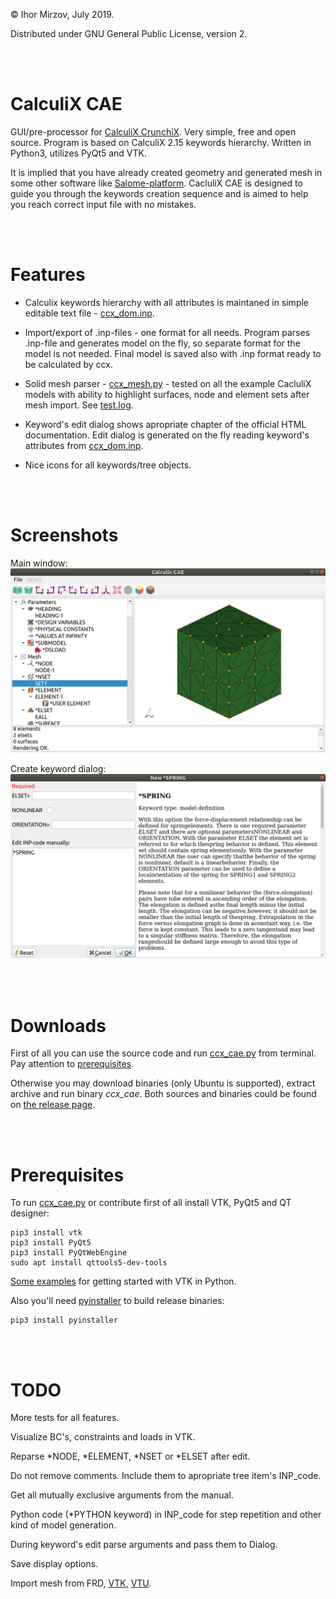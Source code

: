 © Ihor Mirzov, July 2019.

Distributed under GNU General Public License, version 2.

<br/><br/>



# CalculiX CAE

GUI/pre-processor for [CalculiX CrunchiX](http://dhondt.de/). Very simple, free and open source. Program is based on CalculiX 2.15 keywords hierarchy. Written in Python3, utilizes PyQt5 and VTK.

It is implied that you have already created geometry and generated mesh in some other software like [Salome-platform](https://www.salome-platform.org/). CacluliX CAE is designed to guide you through the keywords creation sequence and is aimed to help you reach correct input file with no mistakes.

<br/><br/>



# Features

- Calculix keywords hierarchy with all attributes is maintaned in simple editable text file - [ccx_dom.inp](ccx_dom.inp).

- Import/export of .inp-files - one format for all needs. Program parses .inp-file and generates model on the fly, so separate format for the model is not needed. Final model is saved also with .inp format ready to be calculated by ccx.

- Solid mesh parser - [ccx_mesh.py](ccx_mesh.py) - tested on all the example CacluliX models with ability to highlight surfaces, node and element sets after mesh import. See [test.log](test.log).

- Keyword's edit dialog shows apropriate chapter of the official HTML documentation. Edit dialog is generated on the fly reading keyword's attributes from [ccx_dom.inp](ccx_dom.inp).

- Nice icons for all keywords/tree objects.

<br/><br/>



# Screenshots

Main window:
![Main window](img_main.png "Main window")

Create keyword dialog:
![Create keyword dialog](img_dialog.png "Create keyword dialog")

<br/><br/>



# Downloads

First of all you can use the source code and run [ccx_cae.py](ccx_cae.py) from terminal. Pay attention to [prerequisites](#prerequisites).

Otherwise you may download binaries (only Ubuntu is supported), extract archive and run binary *ccx_cae*. Both sources and binaries could be found on [the release page](https://github.com/imirzov/ccx_cae/releases).

<br/><br/>



# Prerequisites

To run [ccx_cae.py](ccx_cae.py) or contribute first of all install VTK, PyQt5 and QT designer:

    pip3 install vtk
    pip3 install PyQt5
    pip3 install PyQtWebEngine
    sudo apt install qttools5-dev-tools

[Some examples](https://lorensen.github.io/VTKExamples/site/Python/) for getting started with VTK in Python.

Also you'll need [pyinstaller](https://www.pyinstaller.org/) to build release binaries:

    pip3 install pyinstaller

<br/><br/>



# TODO

More tests for all features.

Visualize BC's, constraints and loads in VTK.

Reparse *NODE, *ELEMENT, *NSET or *ELSET after edit.

Do not remove comments. Include them to apropriate tree item's INP_code.

Get all mutually exclusive arguments from the manual.

Python code (*PYTHON keyword) in INP_code for step repetition and other kind of model generation.

During keyword's edit parse arguments and pass them to Dialog.

Save display options.

Import mesh from FRD, [VTK](https://lorensen.github.io/VTKExamples/site/Python/IO/ReadLegacyUnstructuredGrid/), [VTU](https://lorensen.github.io/VTKExamples/site/Python/IO/ReadUnstructuredGrid/).

<!--
DistanceBetweenPoints:  
https://lorensen.github.io/VTKExamples/site/Python/SimpleOperations/DistanceBetweenPoints/

Screenshot:  
https://lorensen.github.io/VTKExamples/site/Python/Utilities/Screenshot/

Text actor for displaying model info:  
https://lorensen.github.io/VTKExamples/site/Python/GeometricObjects/TextActor/
-->